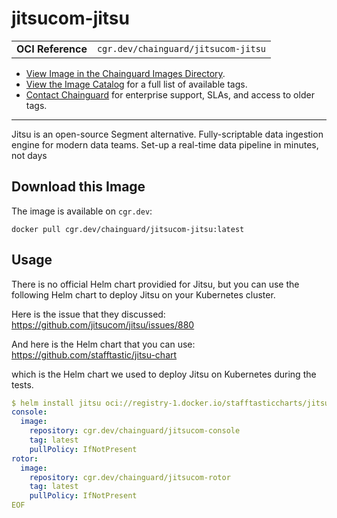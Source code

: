 <!--monopod:start-->
# jitsucom-jitsu
| | |
| - | - |
| **OCI Reference** | `cgr.dev/chainguard/jitsucom-jitsu` |


* [View Image in the Chainguard Images Directory](https://images.chainguard.dev/directory/image/jitsucom-jitsu/overview).
* [View the Image Catalog](https://console.chainguard.dev/images/catalog) for a full list of available tags.
* [Contact Chainguard](https://www.chainguard.dev/chainguard-images) for enterprise support, SLAs, and access to older tags.

---
<!--monopod:end-->

<!--overview:start-->
Jitsu is an open-source Segment alternative. Fully-scriptable data ingestion engine for modern data teams. Set-up a real-time data pipeline in minutes, not days
<!--overview:end-->

<!--getting:start-->
## Download this Image
The image is available on `cgr.dev`:

```
docker pull cgr.dev/chainguard/jitsucom-jitsu:latest
```
<!--getting:end-->

<!--body:start-->

## Usage

There is no official Helm chart providied for Jitsu, but you can use the following Helm chart to deploy Jitsu on your Kubernetes cluster.

Here is the issue that they discussed: https://github.com/jitsucom/jitsu/issues/880

And here is the Helm chart that you can use: https://github.com/stafftastic/jitsu-chart 

which is the Helm chart we used to deploy Jitsu on Kubernetes during the tests.


```yaml
$ helm install jitsu oci://registry-1.docker.io/stafftasticcharts/jitsu -f-<<EOF
console:
  image:
    repository: cgr.dev/chainguard/jitsucom-console
    tag: latest
    pullPolicy: IfNotPresent
rotor:
  image:
    repository: cgr.dev/chainguard/jitsucom-rotor
    tag: latest
    pullPolicy: IfNotPresent
EOF
```

<!--body:end-->
